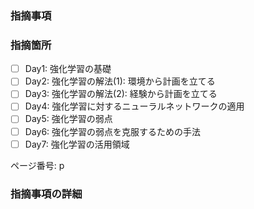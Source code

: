 ### 指摘事項


### 指摘箇所

* [ ] Day1: 強化学習の基礎
* [ ] Day2: 強化学習の解法(1): 環境から計画を立てる
* [ ] Day3: 強化学習の解法(2): 経験から計画を立てる
* [ ] Day4: 強化学習に対するニューラルネットワークの適用
* [ ] Day5: 強化学習の弱点
* [ ] Day6: 強化学習の弱点を克服するための手法
* [ ] Day7: 強化学習の活用領域

ページ番号: p

### 指摘事項の詳細

